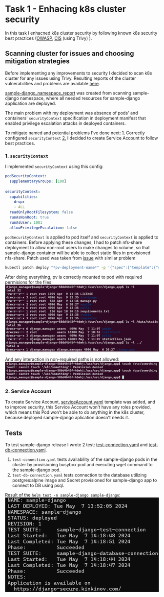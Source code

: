 # Task 1 - Enhacing k8s cluster security

In this task I enhacned k8s cluster security by following known k8s security best practices ([OWASP](https://cheatsheetseries.owasp.org/cheatsheets/Kubernetes_Security_Cheat_Sheet.html), [CIS](https://www.cisecurity.org/benchmark/kubernetes) (using Trivy) ).

## Scanning cluster for issues and choosing mitigation strategies

Before implementing any improvements to security I decided to scan k8s cluster for any issues using Trivy. Resulting reports of the cluster vulnerabilities and problems are available [here](/Week%208/Task%201%20-%20k8s%20Security%20Enhacement/reports).

[sample-django_namespace_report](/Week%208/Task%201%20-%20k8s%20Security%20Enhacement/reports/sample-django_namespace_report.txt) was created from scanning sample-django namespace, where all needed resources for sample-django application are deployed.

The main problem with my deployment was absence of pods' and containers' `securityContext` specification in deployment manifest that enabled privilege escalation attacks in deployed containers.

To mitigate named and potential problems I've done next:
[1.](#1-securitycontext) Correctly configured `securityContext`
[2.](#2-service-account) I decided to create Service Account to follow best practices.

### 1. `securityContext`

I implemented `securityContext` using this config:
```yaml
podSecurityContext:
  supplementaryGroups: [100]

securityContext:
  capabilities:
    drop:
    - ALL
  readOnlyRootFilesystem: false
  runAsNonRoot: true
  runAsUser: 1001
  allowPrivilegeEscalation: false
```
`podSecurityContext` is applied to pod itself and `securityContext` is applied to containers. Before applying these changes, I had to patch nfs-share deployment to allow non-root users to make changes to volume, so that sample-django container will be able to collect static files in provisioned nfs-share. Patch used was taken from [issue](https://github.com/openebs-archive/dynamic-nfs-provisioner/issues/46#issuecomment-856465595) with similar problem:
```bash
kubectl patch deploy "*pv-deployment-name*" -p '{"spec":{"template":{"spec":{"securityContext": {"fsGroup": 100, "fsGroupChangePolicy": "OnRootMismatch"}}}}}' -n openebs-nfs-provisioner
```
After doing everything, pv is correctly mounted to pod with required permisions for the files:
![alt text](/Week%208/Task%201%20-%20k8s%20Security%20Enhacement/reports/securityContext_result.png)

And any interaction in non-required paths is not allowed:
![alt text](/Week%208/Task%201%20-%20k8s%20Security%20Enhacement/reports/correct_permissions.png)

### 2. Service Account

To create Service Account, [serviceAccount.yaml](/Week%208/Task%201%20-%20k8s%20Security%20Enhacement/sample-django-secure/templates/serviceAccount.yaml) template was added, and to improve security, this Service Account won't have any roles provided, which means this Pod won't be able to do anything in the k8s cluster, because deployed sample-django aplication doesn't needs it.

## Tests

To test sample-django release I wrote 2 test: [test-connection.yaml](/Week%208/Task%201%20-%20k8s%20Security%20Enhacement/sample-django-secure/templates/tests/test-connection.yaml) and [test-db-connection.yaml](/Week%208/Task%201%20-%20k8s%20Security%20Enhacement/sample-django-secure/templates/tests/test-db-connection.yaml).

1. `test-connection.yaml` tests availability of the sample-django pods in the cluster by provisioning busybox pod and executing wget command to the sample-django pod.
2. `test-db-connection.yaml` tests connection to the database utilizing postgres:alpine image and Secret provisioned for sample-django app to connect to DB using psql.

Result of the `helm test -n sample-django sample-django`:
![alt text](/Week%208/Task%201%20-%20k8s%20Security%20Enhacement/reports/chart_tests_result.png)